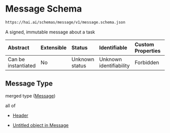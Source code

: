 # Message Schema

```txt
https://hai.ai/schemas/message/v1/message.schema.json
```

A signed, immutable message about a task

| Abstract            | Extensible | Status         | Identifiable            | Custom Properties | Additional Properties | Access Restrictions | Defined In                                                                                 |
| :------------------ | :--------- | :------------- | :---------------------- | :---------------- | :-------------------- | :------------------ | :----------------------------------------------------------------------------------------- |
| Can be instantiated | No         | Unknown status | Unknown identifiability | Forbidden         | Allowed               | none                | [message.schema.json](../../schemas/message/v1/message.schema.json "open original schema") |

## Message Type

merged type ([Message](message.md))

all of

*   [Header](task-allof-header.md "check type definition")

*   [Untitled object in Message](message-allof-1.md "check type definition")
